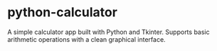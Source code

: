 # python-calculator
A simple calculator app built with Python and Tkinter. Supports basic arithmetic operations with a clean graphical interface.
